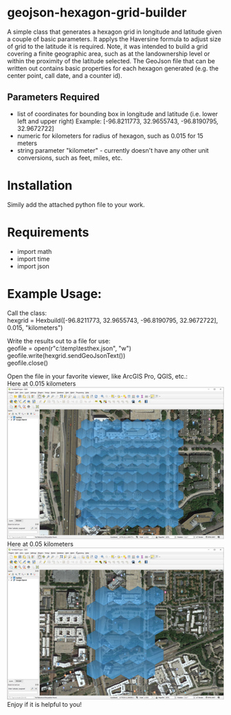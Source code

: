 # geojson-hexagon-grid-builder
A simple class that generates a hexagon grid in longitude and latitude given a couple of basic parameters.  It applys the Haversine formula to adjust size of grid to the latitude it is required.  Note, it was intended to build a grid covering a finite geographic area, such as at the landownership level or within the proximity of the latitude selected. The GeoJson file that can be written out contains basic properties for each hexagon generated (e.g. the center point, call date, and a counter id).

## Parameters Required
<ul>
  <li>list of coordinates for bounding box in longitude and latitude (i.e. lower left and upper right)  Example: [-96.8211773, 32.9655743, -96.8190795, 32.9672722]</li>
  <li>numeric for kilometers for radius of hexagon, such as 0.015 for 15 meters</li>
  <li>string parameter "kilometer" - currently doesn't have any other unit conversions, such as feet, miles, etc.</li>
</ul>

# Installation
Simily add the attached python file to your work.

# Requirements
<ul>
  <li>import math</li>
  <li>import time</li>
  <li>import json</li>
</ul>

# Example Usage:
Call the class:<br />
hexgrid = Hexbuild([-96.8211773, 32.9655743, -96.8190795, 32.9672722], 0.015, "kilometers")

Write the results out to a file for use:<br />
geofile = open(r"c:\temp\testhex.json", "w")<br />
geofile.write(hexgrid.sendGeoJsonText())<br />
geofile.close()<br />

Open the file in your favorite viewer, like ArcGIS Pro, QGIS, etc.:<br />
Here at 0.015 kilometers<br />
![Image](images/hexagonGridScreenShot15.png)<br />
Here at 0.05 kilometers<br />
![Image](images/hexagonGridScreenShot50.png)<br />
Enjoy if it is helpful to you!<br />
